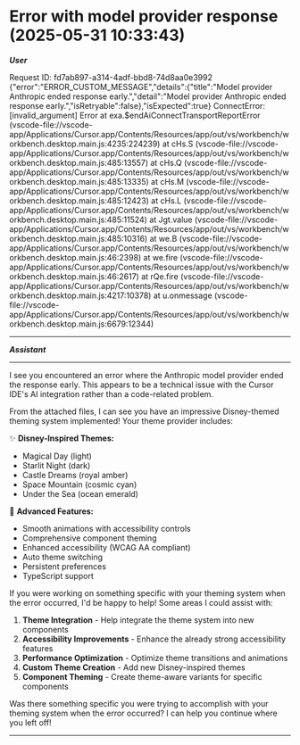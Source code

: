 <!-- Generated by SpecStory -->

# Error with model provider response (2025-05-31 10:33:43)

_**User**_

Request ID: fd7ab897-a314-4adf-bbd8-74d8aa0e3992
{"error":"ERROR_CUSTOM_MESSAGE","details":{"title":"Model provider Anthropic ended response early.","detail":"Model provider Anthropic ended response early.","isRetryable":false},"isExpected":true}
ConnectError: [invalid_argument] Error
    at exa.$endAiConnectTransportReportError (vscode-file://vscode-app/Applications/Cursor.app/Contents/Resources/app/out/vs/workbench/workbench.desktop.main.js:4235:224239)
    at cHs.S (vscode-file://vscode-app/Applications/Cursor.app/Contents/Resources/app/out/vs/workbench/workbench.desktop.main.js:485:13557)
    at cHs.Q (vscode-file://vscode-app/Applications/Cursor.app/Contents/Resources/app/out/vs/workbench/workbench.desktop.main.js:485:13335)
    at cHs.M (vscode-file://vscode-app/Applications/Cursor.app/Contents/Resources/app/out/vs/workbench/workbench.desktop.main.js:485:12423)
    at cHs.L (vscode-file://vscode-app/Applications/Cursor.app/Contents/Resources/app/out/vs/workbench/workbench.desktop.main.js:485:11524)
    at Jgt.value (vscode-file://vscode-app/Applications/Cursor.app/Contents/Resources/app/out/vs/workbench/workbench.desktop.main.js:485:10316)
    at we.B (vscode-file://vscode-app/Applications/Cursor.app/Contents/Resources/app/out/vs/workbench/workbench.desktop.main.js:46:2398)
    at we.fire (vscode-file://vscode-app/Applications/Cursor.app/Contents/Resources/app/out/vs/workbench/workbench.desktop.main.js:46:2617)
    at rQe.fire (vscode-file://vscode-app/Applications/Cursor.app/Contents/Resources/app/out/vs/workbench/workbench.desktop.main.js:4217:10378)
    at u.onmessage (vscode-file://vscode-app/Applications/Cursor.app/Contents/Resources/app/out/vs/workbench/workbench.desktop.main.js:6679:12344)

---

_**Assistant**_



---

I see you encountered an error where the Anthropic model provider ended the response early. This appears to be a technical issue with the Cursor IDE's AI integration rather than a code-related problem.

From the attached files, I can see you have an impressive Disney-themed theming system implemented! Your theme provider includes:

✨ **Disney-Inspired Themes:**
- Magical Day (light)
- Starlit Night (dark) 
- Castle Dreams (royal amber)
- Space Mountain (cosmic cyan)
- Under the Sea (ocean emerald)

🎨 **Advanced Features:**
- Smooth animations with accessibility controls
- Comprehensive component theming
- Enhanced accessibility (WCAG AA compliant)
- Auto theme switching
- Persistent preferences
- TypeScript support

If you were working on something specific with your theming system when the error occurred, I'd be happy to help! Some areas I could assist with:

1. **Theme Integration** - Help integrate the theme system into new components
2. **Accessibility Improvements** - Enhance the already strong accessibility features
3. **Performance Optimization** - Optimize theme transitions and animations
4. **Custom Theme Creation** - Add new Disney-inspired themes
5. **Component Theming** - Create theme-aware variants for specific components

Was there something specific you were trying to accomplish with your theming system when the error occurred? I can help you continue where you left off!

---


